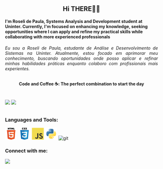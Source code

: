 <h2 align="center">Hi THERE👋🏼</h2>
<h4 align="justfy">I'm Roseli de Paula, Systems Analysis and Development student at Uninter. Currently, I'm focused on enhancing my knowledge, seeking opportunities where I can apply and refine my practical skills while collaborating with more experienced professionals</h4>
<h6 align="justify">Eu sou a Roseli de Paula, estudante de Análise e Desenvolvimento de Sistemas na Uninter. Atualmente, estou focado em aprimorar meu conhecimento, buscando oportunidades onde posso aplicar e refinar minhas habilidades práticas enquanto colaboro com profissionais mais experientes.</h6>
<h4 align="center">Code and Coffee ☕: The perfect combination to start the day</h4>

<br>

<div>
<img height=180 align="center"  src="https://github-readme-stats.vercel.app/api?username=Depaula-Dev&show_icons=true&theme=tokyonight&include_all_commits=true&count_private=true"/>
<img height=180 align="center"  src="https://github-readme-stats.vercel.app/api/top-langs/?username=Depaula-Dev&layout=pie&langs_count=16&theme=tokyonight"/>
</div>

<br>

<div class="no-decoration"> 
<h3 align="left">Languages and Tools:</h3>
<p align="left"> 
   <img src="https://raw.githubusercontent.com/devicons/devicon/master/icons/html5/html5-original-wordmark.svg" alt="html5" width="40" height="40"/>
   <img src="https://raw.githubusercontent.com/devicons/devicon/master/icons/css3/css3-original-wordmark.svg" alt="css3" width="40" height="40"/> 
   <img src="https://raw.githubusercontent.com/devicons/devicon/master/icons/javascript/javascript-original.svg" alt="javascript" width="40" height="40"/>
   <img src="https://raw.githubusercontent.com/devicons/devicon/master/icons/python/python-original.svg" alt="python" width="40" height="40"/> 
   <img src="https://www.vectorlogo.zone/logos/git-scm/git-scm-icon.svg" alt="git" width="40" height="40"/> 
</p>
</div> 

<div>
<h3 align="left">Connect with me:</h3>
<p align="left">
 <a href="https://www.linkedin.com/in/roseli-de-paula" target="_blank"><img src="https://img.shields.io/badge/-LinkedIn-%230077B5?style=for-the-badge&logo=linkedin&logoColor=white"></a>
</p>
</div>

</body>


